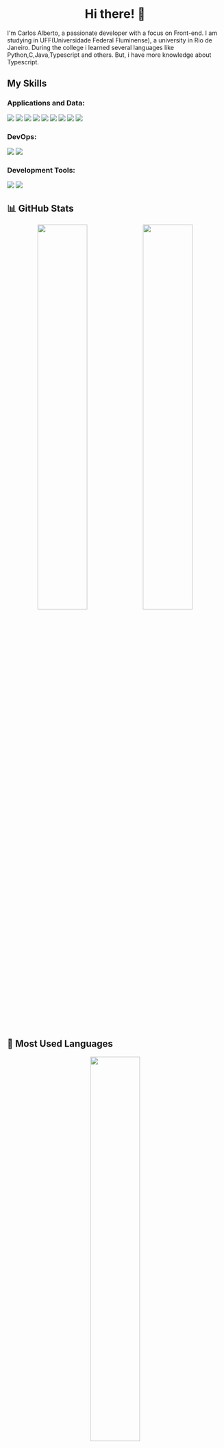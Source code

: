<h1 align="center">Hi there! 👋</h1>

<p>I'm Carlos Alberto, a passionate developer with a focus on Front-end. I am studying in UFF(Universidade Federal Fluminense), a university in Rio de Janeiro.
During the college i learned several languages like Python,C,Java,Typescript and others. But, i have more knowledge about Typescript.
</p>


</p>

## My Skills

### Applications and Data:
<p>
  <img src="https://img.shields.io/badge/Python-3776AB?style=for-the-badge&logo=python&logoColor=white"/>
  <img src="https://img.shields.io/badge/C-00599C?style=for-the-badge&logo=c&logoColor=white"/>
  <img src="https://img.shields.io/badge/Java-007396?style=for-the-badge&logo=java&logoColor=white"/>
  <img src="https://img.shields.io/badge/HTML5-E34F26?style=for-the-badge&logo=html5&logoColor=white"/>
  <img src="https://img.shields.io/badge/CSS3-1572B6?style=for-the-badge&logo=css3&logoColor=white"/>
  <img src="https://img.shields.io/badge/React-20232A?style=for-the-badge&logo=react&logoColor=61DAFB"/>
  <img src="https://img.shields.io/badge/JavaScript-F7DF1E?style=for-the-badge&logo=javascript&logoColor=black"/>
  <img src="https://img.shields.io/badge/Node.js-339933?style=for-the-badge&logo=node.js&logoColor=white"/>
  <img src="https://img.shields.io/badge/Prisma-2D3748?style=for-the-badge&logo=prisma&logoColor=white"/>
</p>

### DevOps:
<p>
  <img src="https://img.shields.io/badge/Git-F05032?style=for-the-badge&logo=git&logoColor=white"/>
  <img src="https://img.shields.io/badge/GitHub-181717?style=for-the-badge&logo=github&logoColor=white"/>
</p>

### Development Tools:
<p>
  <img src="https://img.shields.io/badge/VS%20Code-007ACC?style=for-the-badge&logo=visual-studio-code&logoColor=white"/>
  <img src="https://img.shields.io/badge/PyCharm-000000?style=for-the-badge&logo=pycharm&logoColor=white"/>
</p>


## 📊 GitHub Stats

<p align="center">
  <img width="48%" src="https://github-readme-stats.vercel.app/api?username=carlosjr04&show_icons=true&theme=dracula" />
  <img width="48%" src="https://github-readme-streak-stats.herokuapp.com/?user=carlosjr04&theme=dracula" />
</p>

## 📌 Most Used Languages

<p align="center">
  <img width="48%" src="https://github-readme-stats.vercel.app/api/top-langs/?username=carlosjr04&layout=compact&langs_count=10&theme=dracula" />
</p>

## 📫 Connect with me:

[![Gmail](https://img.shields.io/badge/-Gmail-D14836?style=flat&logo=gmail&logoColor=white)](mailto:carlosjr0421@gmail.com)
[![LinkedIn](https://img.shields.io/badge/-LinkedIn-0077B5?style=flat&logo=linkedin&logoColor=white)](https://www.linkedin.com/in/carlos-alberto-júnior-88998b202/)
[![Discord](https://img.shields.io/badge/-Discord-5865F2?style=flat&logo=discord&logoColor=white)](https://discordapp.com/users/eddd2104)


